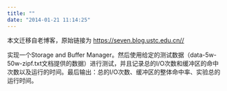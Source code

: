 ```yaml
---
title: ""
date: "2014-01-21 11:14:25"
---
```


本文迁移自老博客，原始链接为 <https://seven.blog.ustc.edu.cn//>

实现一个Storage and Buffer Manager。然后使用给定的测试数据（data-5w-50w-zipf.txt文档提供的数据）进行测试，并且记录总的I/O次数和缓冲区的命中次数以及运行的时间。最后输出：总的I/O次数、缓冲区的整体命中率、实验总的运行时间。
